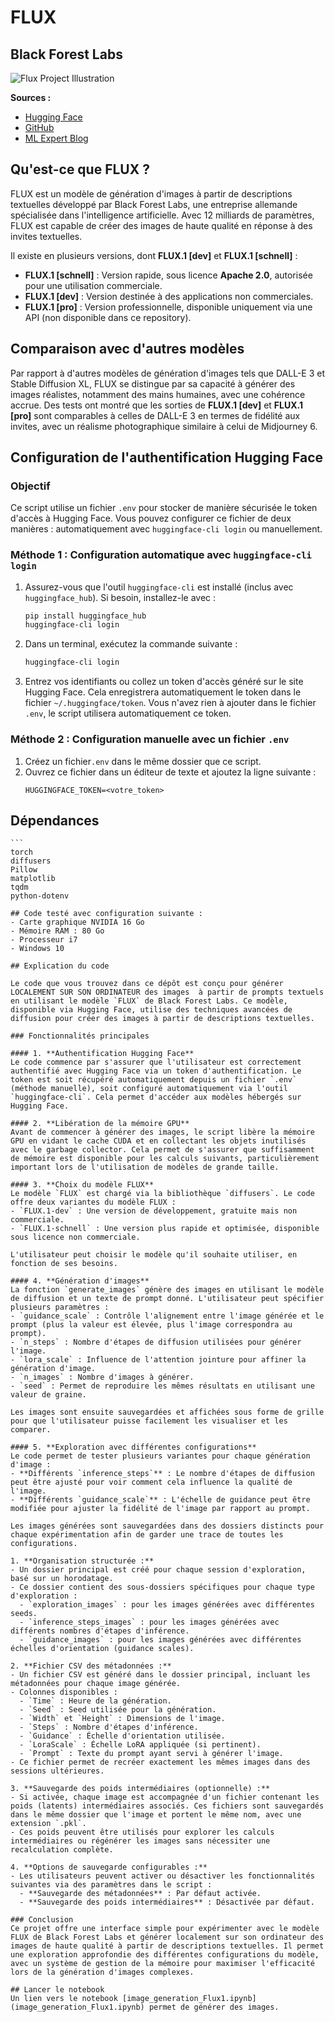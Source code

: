 # FLUX

## Black Forest Labs

![Flux Project Illustration](https://raw.githubusercontent.com/black-forest-labs/flux/main/assets/grid.jpg)

**Sources :**  
- [Hugging Face](https://huggingface.co/black-forest-labs)  
- [GitHub](https://github.com/black-forest-labs/flux)  
- [ML Expert Blog](https://www.mlexpert.io/blog/flux-1-dev)

## Qu'est-ce que FLUX ?

FLUX est un modèle de génération d'images à partir de descriptions textuelles développé par Black Forest Labs, une entreprise allemande spécialisée dans l'intelligence artificielle. Avec 12 milliards de paramètres, FLUX est capable de créer des images de haute qualité en réponse à des invites textuelles.

Il existe en plusieurs versions, dont **FLUX.1 [dev]** et **FLUX.1 [schnell]** :

- **FLUX.1 [schnell]** : Version rapide, sous licence **Apache 2.0**, autorisée pour une utilisation commerciale.  
- **FLUX.1 [dev]** : Version destinée à des applications non commerciales.  
- **FLUX.1 [pro]** : Version professionnelle, disponible uniquement via une API (non disponible dans ce repository).

## Comparaison avec d'autres modèles

Par rapport à d'autres modèles de génération d'images tels que DALL-E 3 et Stable Diffusion XL, FLUX se distingue par sa capacité à générer des images réalistes, notamment des mains humaines, avec une cohérence accrue. Des tests ont montré que les sorties de **FLUX.1 [dev]** et **FLUX.1 [pro]** sont comparables à celles de DALL-E 3 en termes de fidélité aux invites, avec un réalisme photographique similaire à celui de Midjourney 6.

## Configuration de l'authentification Hugging Face

### Objectif

Ce script utilise un fichier `.env` pour stocker de manière sécurisée le token d'accès à Hugging Face. Vous pouvez configurer ce fichier de deux manières : automatiquement avec `huggingface-cli login` ou manuellement.

### Méthode 1 : Configuration automatique avec `huggingface-cli login`

1. Assurez-vous que l'outil `huggingface-cli` est installé (inclus avec `huggingface_hub`). Si besoin, installez-le avec :

   ```bash
   pip install huggingface_hub
   huggingface-cli login
   ```
2. Dans un terminal, exécutez la commande suivante :
   ```bash
   huggingface-cli login
   ```
3. Entrez vos identifiants ou collez un token d'accès généré sur le site Hugging Face. Cela enregistrera automatiquement le token dans le fichier `~/.huggingface/token`. Vous n'avez rien à ajouter dans le fichier `.env`, le script utilisera automatiquement ce token.

### Méthode 2 : Configuration manuelle avec un fichier `.env`
1. Créez un fichier`.env` dans le même dossier que ce script.
2. Ouvrez ce fichier dans un éditeur de texte et ajoutez la ligne suivante :
   ```
   HUGGINGFACE_TOKEN=<votre_token>
   ```

## Dépendances
    ```
    torch
    diffusers
    Pillow
    matplotlib
    tqdm
    python-dotenv
   ```
## Code testé avec configuration suivante :
- Carte graphique NVIDIA 16 Go
- Mémoire RAM : 80 Go
- Processeur i7
- Windows 10

## Explication du code

Le code que vous trouvez dans ce dépôt est conçu pour générer LOCALEMENT SUR SON ORDINATEUR des images  à partir de prompts textuels en utilisant le modèle `FLUX` de Black Forest Labs. Ce modèle, disponible via Hugging Face, utilise des techniques avancées de diffusion pour créer des images à partir de descriptions textuelles. 

### Fonctionnalités principales

#### 1. **Authentification Hugging Face**
Le code commence par s'assurer que l'utilisateur est correctement authentifié avec Hugging Face via un token d'authentification. Le token est soit récupéré automatiquement depuis un fichier `.env` (méthode manuelle), soit configuré automatiquement via l'outil `huggingface-cli`. Cela permet d'accéder aux modèles hébergés sur Hugging Face.

#### 2. **Libération de la mémoire GPU**
Avant de commencer à générer des images, le script libère la mémoire GPU en vidant le cache CUDA et en collectant les objets inutilisés avec le garbage collector. Cela permet de s'assurer que suffisamment de mémoire est disponible pour les calculs suivants, particulièrement important lors de l'utilisation de modèles de grande taille.

#### 3. **Choix du modèle FLUX**
Le modèle `FLUX` est chargé via la bibliothèque `diffusers`. Le code offre deux variantes du modèle FLUX :
- `FLUX.1-dev` : Une version de développement, gratuite mais non commerciale.
- `FLUX.1-schnell` : Une version plus rapide et optimisée, disponible sous licence non commerciale.

L'utilisateur peut choisir le modèle qu'il souhaite utiliser, en fonction de ses besoins.

#### 4. **Génération d'images**
La fonction `generate_images` génère des images en utilisant le modèle de diffusion et un texte de prompt donné. L'utilisateur peut spécifier plusieurs paramètres :
- `guidance_scale` : Contrôle l'alignement entre l'image générée et le prompt (plus la valeur est élevée, plus l'image correspondra au prompt).
- `n_steps` : Nombre d'étapes de diffusion utilisées pour générer l'image.
- `lora_scale` : Influence de l'attention jointure pour affiner la génération d'image.
- `n_images` : Nombre d'images à générer.
- `seed` : Permet de reproduire les mêmes résultats en utilisant une valeur de graine.

Les images sont ensuite sauvegardées et affichées sous forme de grille pour que l'utilisateur puisse facilement les visualiser et les comparer.

#### 5. **Exploration avec différentes configurations**
Le code permet de tester plusieurs variantes pour chaque génération d'image :
- **Différents `inference_steps`** : Le nombre d'étapes de diffusion peut être ajusté pour voir comment cela influence la qualité de l'image.
- **Différents `guidance_scale`** : L'échelle de guidance peut être modifiée pour ajuster la fidélité de l'image par rapport au prompt.

Les images générées sont sauvegardées dans des dossiers distincts pour chaque expérimentation afin de garder une trace de toutes les configurations.

1. **Organisation structurée :**
   - Un dossier principal est créé pour chaque session d'exploration, basé sur un horodatage.
   - Ce dossier contient des sous-dossiers spécifiques pour chaque type d'exploration :
     - `exploration_images` : pour les images générées avec différentes seeds.
     - `inference_steps_images` : pour les images générées avec différents nombres d'étapes d'inférence.
     - `guidance_images` : pour les images générées avec différentes échelles d'orientation (guidance scales).

2. **Fichier CSV des métadonnées :**
   - Un fichier CSV est généré dans le dossier principal, incluant les métadonnées pour chaque image générée.
   - Colonnes disponibles :
     - `Time` : Heure de la génération.
     - `Seed` : Seed utilisée pour la génération.
     - `Width` et `Height` : Dimensions de l'image.
     - `Steps` : Nombre d'étapes d'inférence.
     - `Guidance` : Échelle d'orientation utilisée.
     - `LoraScale` : Échelle LoRA appliquée (si pertinent).
     - `Prompt` : Texte du prompt ayant servi à générer l'image.
   - Ce fichier permet de recréer exactement les mêmes images dans des sessions ultérieures.

3. **Sauvegarde des poids intermédiaires (optionnelle) :**
   - Si activée, chaque image est accompagnée d'un fichier contenant les poids (latents) intermédiaires associés. Ces fichiers sont sauvegardés dans le même dossier que l'image et portent le même nom, avec une extension `.pkl`.
   - Ces poids peuvent être utilisés pour explorer les calculs intermédiaires ou régénérer les images sans nécessiter une recalculation complète.

4. **Options de sauvegarde configurables :**
   - Les utilisateurs peuvent activer ou désactiver les fonctionnalités suivantes via des paramètres dans le script :
     - **Sauvegarde des métadonnées** : Par défaut activée.
     - **Sauvegarde des poids intermédiaires** : Désactivée par défaut.

### Conclusion
Ce projet offre une interface simple pour expérimenter avec le modèle FLUX de Black Forest Labs et générer localement sur son ordinateur des images de haute qualité à partir de descriptions textuelles. Il permet une exploration approfondie des différentes configurations du modèle, avec un système de gestion de la mémoire pour maximiser l'efficacité lors de la génération d'images complexes.

## Lancer le notebook
Un lien vers le notebook [image_generation_Flux1.ipynb](image_generation_Flux1.ipynb) permet de générer des images.